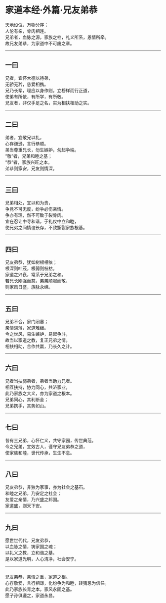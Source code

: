# 家道本经·外篇·兄友弟恭

天地设位，万物分序；  
人伦有亲，骨肉相连。  
兄弟者，血脉之源，家族之柱，礼义所系，恩情所牵。  
故兄友弟恭，为家道中不可废之章。

---

## 一曰

兄者，宜怀大德以待弟，  
无骄无矜，慈爱相携。  
兄乃长辈，理应以身作则，立榜样而行正道，  
使弟有所依，有所学，有所敬。  
兄友者，非仅手足之名，实为相扶相助之实。

---

## 二曰

弟者，宜敬兄以礼，  
心存谦逊，言行恭顺。  
弟当尊重兄长，勿生嫉妒，勿起争端。  
“敬”者，兄弟和睦之基；  
“恭”者，家族兴旺之本。  
弟恭则家安，兄友则情深。

---

## 三曰

兄弟相处，宜以和为贵，  
争竞不可无度，纷争必伤亲情。  
争亦有理，然不可致于裂骨肉。  
宜在忍让中寻和谐，于礼仪中立和睦，  
使兄弟之间情谊长存，不致撕裂家族根基。

---

## 四曰

兄友弟恭，犹如树根相依；  
根深则叶茂，根弱则枝枯。  
家道之兴衰，常系于兄弟之和。  
若兄长刚强而慈，弟弟顺服而敬，  
则家风日盛，族脉永绵。

---

## 五曰

兄弟不合，家门闭塞；  
亲情淡薄，家道难继。  
今之世风，易生嫉妒，易起争斗，  
故当以家道之教，复正兄弟之情。  
相扶相助，合作共赢，乃长久之计。

---

## 六曰

兄者当扶弱弟者，弟者当助力兄者。  
相互扶持，协力同心，共济家业，  
此乃家族之大义，亦为家道之根本。  
兄弟同心，其利断金；  
兄弟携手，其势如山。

---

## 七曰

昔有三兄弟，心怀仁义，共守家园，传世典范。  
今之兄弟，宜效古人，谨守兄友弟恭之道，  
使家族和睦，世代传承，生生不息。

---

## 八曰

兄友弟恭，非独为家事，亦为社会之基石。  
和睦之兄弟，乃安定之社会；  
友爱之亲情，乃兴盛之邦国。  
家道盛，则天下安。

---

## 九曰

愿世世代代，兄友弟恭，  
以血脉之情，铸家国之魂；  
以礼义之教，立和谐之基。  
是以家道光明，人心清净，社会安宁。

---

###

兄友弟恭，亲情之重，家道之根。  
心存敬爱，言行相谦，化纷争为和睦，转猜忌为信任。  
此乃家族长青之本，家风永固之基。  
愿子孙俱遵之，家道永昌。
